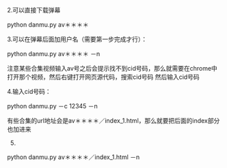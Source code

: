 2.可以直接下载弹幕

python danmu.py  av＊＊＊＊

3.可以在弹幕后面加用户名（需要第一步完成才行）：

python danmu.py  av＊＊＊＊ －n

注意某些合集视频输入av号之后会提示找不到cid号码，那么就需要在chrome中打开那个视频，然后右键打开网页源代码，搜索cid号码
然后输入cid号码

4.输入cid号码：

python danmu.py －c 12345 －n

有些合集的url地址会是av＊＊＊＊／index_1.html，那么就要把后面的index部分也加进来

5.
python danmu.py  av＊＊＊＊／index_1.html －n